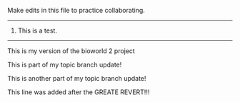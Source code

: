 Make edits in this file to practice collaborating.

---

1.  This is a test.

---

This is my version of the bioworld 2 project

This is part of my topic branch update!

This is another part of my topic branch update!

This line was added after the GREATE REVERT!!!